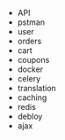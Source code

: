 

- API
- pstman
- user
- orders
- cart
- coupons
- docker
- celery
- translation
- caching
- redis
- debloy
- ajax

